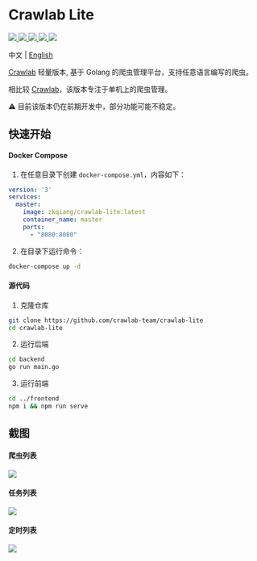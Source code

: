 # Crawlab Lite

<p>
  <a href="https://hub.docker.com/r/zkqiang/crawlab-lite" target="_blank">
    <img src="https://img.shields.io/docker/pulls/zkqiang/crawlab-lite?label=pulls&logo=docker">
  </a>
  <a href="https://github.com/crawlab-team/crawlab-lite/commits/master" target="_blank">
    <img src="https://img.shields.io/github/last-commit/crawlab-team/crawlab-lite.svg">
  </a>
  <a href="https://github.com/crawlab-team/crawlab-lite/issues?q=is%3Aissue+is%3Aopen+label%3Abug" target="_blank">
    <img src="https://img.shields.io/github/issues/crawlab-team/crawlab-lite/bug.svg?label=bugs&color=red">
  </a>
  <a href="https://github.com/crawlab-team/crawlab-lite/issues?q=is%3Aissue+is%3Aopen+label%3Aenhancement" target="_blank">
    <img src="https://img.shields.io/github/issues/crawlab-team/crawlab-lite/enhancement.svg?label=enhancements&color=cyan">
  </a>
  <a href="https://github.com/crawlab-team/crawlab-lite/blob/master/LICENSE" target="_blank">
    <img src="https://img.shields.io/github/license/crawlab-team/crawlab-lite.svg">
  </a>
</p>

中文 | [English](https://github.com/crawlab-team/crawlab-lite#readme)

[Crawlab](https://github.com/crawlab-team/crawlab) 轻量版本, 基于 Golang 的爬虫管理平台，支持任意语言编写的爬虫。

相比较 [Crawlab](https://github.com/crawlab-team/crawlab)，该版本专注于单机上的爬虫管理。

:warning: 目前该版本仍在前期开发中，部分功能可能不稳定。

## 快速开始

#### Docker Compose

1. 在任意目录下创建 `docker-compose.yml`，内容如下：

```yaml
version: '3'
services:
  master:
    image: zkqiang/crawlab-lite:latest
    container_name: master
    ports:
      - "8080:8080"
```

2. 在目录下运行命令：

```bash
docker-compose up -d
```

#### 源代码

1. 克隆仓库

```bash
git clone https://github.com/crawlab-team/crawlab-lite
cd crawlab-lite
```

2. 运行后端

```bash
cd backend
go run main.go
```

3. 运行前端

```bash
cd ../frontend
npm i && npm run serve
```

## 截图

#### 爬虫列表

![](https://github.com/crawlab-team/crawlab-docs/blob/master/assets/images/lite-spider-list.png)

#### 任务列表

![](https://github.com/crawlab-team/crawlab-docs/blob/master/assets/images/lite-task-list.png)

#### 定时列表

![](https://github.com/crawlab-team/crawlab-docs/blob/master/assets/images/lite-schedule-list.png)
